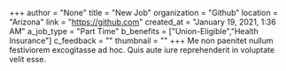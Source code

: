+++
author = "None"
title = "New Job"
organization = "Github"
location = "Arizona"
link = "https://github.com"
created_at = "January 19, 2021, 1:36 AM"
a_job_type = "Part Time"
b_benefits = ["Union-Eligible","Health Insurance"]
c_feedback = ""
thumbnail = ""
+++
Me non paenitet nullum festiviorem excogitasse ad hoc. Quis aute iure reprehenderit in voluptate velit esse.